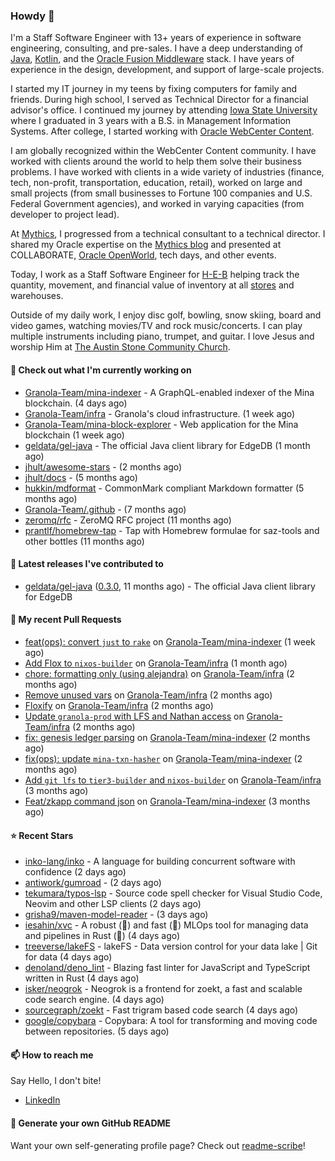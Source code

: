 ### Howdy 👋

I'm a Staff Software Engineer with 13+ years of experience in software engineering, consulting, and pre-sales. I have a deep understanding of [Java](https://www.oracle.com/java/), [Kotlin](https://kotlinlang.org/), and the [Oracle Fusion Middleware](https://www.oracle.com/middleware/) stack. I have years of experience in the design, development, and support of large-scale projects.

I started my IT journey in my teens by fixing computers for family and friends. During high school, I served as Technical Director for a financial advisor's office. I continued my journey by attending [Iowa State University](https://www.iastate.edu/) where I graduated in 3 years with a B.S. in Management Information Systems. After college, I started working with [Oracle WebCenter Content](https://docs.oracle.com/en/middleware/webcenter/content/12.2.1.4/).

I am globally recognized within the WebCenter Content community. I have worked with clients around the world to help them solve their business problems. I have worked with clients in a wide variety of industries (finance, tech, non-profit, transportation, education, retail), worked on large and small projects (from small businesses to Fortune 100 companies and U.S. Federal Government agencies), and worked in varying capacities (from developer to project lead).

At [Mythics](https://www.mythics.com/), I progressed from a technical consultant to a technical director. I shared my Oracle expertise on the [Mythics blog](https://mythics.com/blog/) and presented at COLLABORATE, [Oracle OpenWorld](https://www.oracle.com/cloudworld/), tech days, and other events.

Today, I work as a Staff Software Engineer for [H-E-B](https://digital.heb.com/) helping track the quantity, movement, and financial value of inventory at all [stores](https://heb.com/store-locations) and warehouses.

Outside of my daily work, I enjoy disc golf, bowling, snow skiing, board and video games, watching movies/TV and rock music/concerts. I can play multiple instruments including piano, trumpet, and guitar. I love Jesus and worship Him at [The Austin Stone Community Church](https://austinstone.org/).

#### 👷 Check out what I'm currently working on

- [Granola-Team/mina-indexer](https://github.com/Granola-Team/mina-indexer) - A GraphQL-enabled indexer of the Mina blockchain. (4 days ago)
- [Granola-Team/infra](https://github.com/Granola-Team/infra) - Granola&#39;s cloud infrastructure. (1 week ago)
- [Granola-Team/mina-block-explorer](https://github.com/Granola-Team/mina-block-explorer) - Web application for the Mina blockchain (1 week ago)
- [geldata/gel-java](https://github.com/geldata/gel-java) - The official Java client library for EdgeDB (1 month ago)
- [jhult/awesome-stars](https://github.com/jhult/awesome-stars) -  (2 months ago)
- [jhult/docs](https://github.com/jhult/docs) -  (5 months ago)
- [hukkin/mdformat](https://github.com/hukkin/mdformat) - CommonMark compliant Markdown formatter (5 months ago)
- [Granola-Team/.github](https://github.com/Granola-Team/.github) -  (7 months ago)
- [zeromq/rfc](https://github.com/zeromq/rfc) - ZeroMQ RFC project (11 months ago)
- [prantlf/homebrew-tap](https://github.com/prantlf/homebrew-tap) - Tap with Homebrew formulae for saz-tools and other bottles (11 months ago)

#### 🔭 Latest releases I've contributed to

- [geldata/gel-java](https://github.com/geldata/gel-java) ([0.3.0](https://github.com/geldata/gel-java/releases/tag/0.3.0), 11 months ago) - The official Java client library for EdgeDB

#### 🔨 My recent Pull Requests

- [feat(ops): convert `just` to `rake`](https://github.com/Granola-Team/mina-indexer/pull/1823) on [Granola-Team/mina-indexer](https://github.com/Granola-Team/mina-indexer) (1 week ago)
- [Add Flox to `nixos-builder`](https://github.com/Granola-Team/infra/pull/29) on [Granola-Team/infra](https://github.com/Granola-Team/infra) (1 month ago)
- [chore: formatting only (using alejandra)](https://github.com/Granola-Team/infra/pull/28) on [Granola-Team/infra](https://github.com/Granola-Team/infra) (2 months ago)
- [Remove unused vars](https://github.com/Granola-Team/infra/pull/27) on [Granola-Team/infra](https://github.com/Granola-Team/infra) (2 months ago)
- [Floxify](https://github.com/Granola-Team/infra/pull/26) on [Granola-Team/infra](https://github.com/Granola-Team/infra) (2 months ago)
- [Update `granola-prod` with LFS and Nathan access](https://github.com/Granola-Team/infra/pull/25) on [Granola-Team/infra](https://github.com/Granola-Team/infra) (2 months ago)
- [fix: genesis ledger parsing](https://github.com/Granola-Team/mina-indexer/pull/1722) on [Granola-Team/mina-indexer](https://github.com/Granola-Team/mina-indexer) (2 months ago)
- [fix(ops): update `mina-txn-hasher`](https://github.com/Granola-Team/mina-indexer/pull/1707) on [Granola-Team/mina-indexer](https://github.com/Granola-Team/mina-indexer) (2 months ago)
- [Add `git lfs` to `tier3-builder` and `nixos-builder`](https://github.com/Granola-Team/infra/pull/24) on [Granola-Team/infra](https://github.com/Granola-Team/infra) (3 months ago)
- [Feat/zkapp command json](https://github.com/Granola-Team/mina-indexer/pull/1681) on [Granola-Team/mina-indexer](https://github.com/Granola-Team/mina-indexer) (3 months ago)

#### ⭐ Recent Stars

- [inko-lang/inko](https://github.com/inko-lang/inko) - A language for building concurrent software with confidence (2 days ago)
- [antiwork/gumroad](https://github.com/antiwork/gumroad) -  (2 days ago)
- [tekumara/typos-lsp](https://github.com/tekumara/typos-lsp) - Source code spell checker for Visual Studio Code, Neovim and other LSP clients (2 days ago)
- [grisha9/maven-model-reader](https://github.com/grisha9/maven-model-reader) -  (3 days ago)
- [iesahin/xvc](https://github.com/iesahin/xvc) - A robust (🐢) and fast (🐇) MLOps tool for managing data and pipelines in Rust (🦀) (4 days ago)
- [treeverse/lakeFS](https://github.com/treeverse/lakeFS) - lakeFS - Data version control for your data lake | Git for data (4 days ago)
- [denoland/deno_lint](https://github.com/denoland/deno_lint) - Blazing fast linter for JavaScript and TypeScript written in Rust (4 days ago)
- [isker/neogrok](https://github.com/isker/neogrok) - Neogrok is a frontend for zoekt, a fast and scalable code search engine. (4 days ago)
- [sourcegraph/zoekt](https://github.com/sourcegraph/zoekt) - Fast trigram based code search   (4 days ago)
- [google/copybara](https://github.com/google/copybara) - Copybara: A tool for transforming and moving code between repositories. (5 days ago)

#### 📫 How to reach me

Say Hello, I don't bite!

- [LinkedIn](https://www.linkedin.com/in/jonathanhult/)

#### 📖 Generate your own GitHub README

Want your own self-generating profile page? Check out [readme-scribe](https://github.com/muesli/readme-scribe)!
